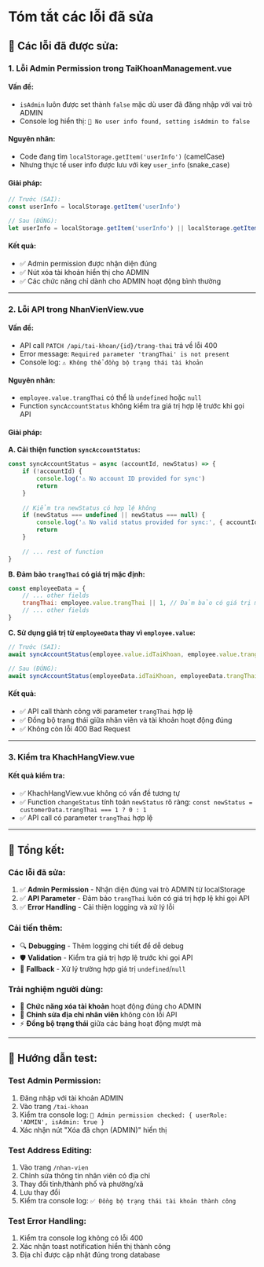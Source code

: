 # Tóm tắt các lỗi đã sửa

## 🐛 **Các lỗi đã được sửa:**

### **1. Lỗi Admin Permission trong TaiKhoanManagement.vue**

#### **Vấn đề:**
- `isAdmin` luôn được set thành `false` mặc dù user đã đăng nhập với vai trò ADMIN
- Console log hiển thị: `🔐 No user info found, setting isAdmin to false`

#### **Nguyên nhân:**
- Code đang tìm `localStorage.getItem('userInfo')` (camelCase)
- Nhưng thực tế user info được lưu với key `user_info` (snake_case)

#### **Giải pháp:**
```javascript
// Trước (SAI):
const userInfo = localStorage.getItem('userInfo')

// Sau (ĐÚNG):
let userInfo = localStorage.getItem('userInfo') || localStorage.getItem('user_info')
```

#### **Kết quả:**
- ✅ Admin permission được nhận diện đúng
- ✅ Nút xóa tài khoản hiển thị cho ADMIN
- ✅ Các chức năng chỉ dành cho ADMIN hoạt động bình thường

---

### **2. Lỗi API trong NhanVienView.vue**

#### **Vấn đề:**
- API call `PATCH /api/tai-khoan/{id}/trang-thai` trả về lỗi 400
- Error message: `Required parameter 'trangThai' is not present`
- Console log: `⚠️ Không thể đồng bộ trạng thái tài khoản`

#### **Nguyên nhân:**
- `employee.value.trangThai` có thể là `undefined` hoặc `null`
- Function `syncAccountStatus` không kiểm tra giá trị hợp lệ trước khi gọi API

#### **Giải pháp:**

**A. Cải thiện function `syncAccountStatus`:**
```javascript
const syncAccountStatus = async (accountId, newStatus) => {
    if (!accountId) {
        console.log('⚠️ No account ID provided for sync')
        return
    }
    
    // Kiểm tra newStatus có hợp lệ không
    if (newStatus === undefined || newStatus === null) {
        console.log('⚠️ No valid status provided for sync:', { accountId, newStatus })
        return
    }
    
    // ... rest of function
}
```

**B. Đảm bảo `trangThai` có giá trị mặc định:**
```javascript
const employeeData = {
    // ... other fields
    trangThai: employee.value.trangThai || 1, // Đảm bảo có giá trị mặc định
    // ... other fields
}
```

**C. Sử dụng giá trị từ `employeeData` thay vì `employee.value`:**
```javascript
// Trước (SAI):
await syncAccountStatus(employee.value.idTaiKhoan, employee.value.trangThai)

// Sau (ĐÚNG):
await syncAccountStatus(employeeData.idTaiKhoan, employeeData.trangThai)
```

#### **Kết quả:**
- ✅ API call thành công với parameter `trangThai` hợp lệ
- ✅ Đồng bộ trạng thái giữa nhân viên và tài khoản hoạt động đúng
- ✅ Không còn lỗi 400 Bad Request

---

### **3. Kiểm tra KhachHangView.vue**

#### **Kết quả kiểm tra:**
- ✅ KhachHangView.vue không có vấn đề tương tự
- ✅ Function `changeStatus` tính toán `newStatus` rõ ràng: `const newStatus = customerData.trangThai === 1 ? 0 : 1`
- ✅ API call có parameter `trangThai` hợp lệ

---

## 🎯 **Tổng kết:**

### **Các lỗi đã sửa:**
1. ✅ **Admin Permission** - Nhận diện đúng vai trò ADMIN từ localStorage
2. ✅ **API Parameter** - Đảm bảo `trangThai` luôn có giá trị hợp lệ khi gọi API
3. ✅ **Error Handling** - Cải thiện logging và xử lý lỗi

### **Cải tiến thêm:**
- 🔍 **Debugging** - Thêm logging chi tiết để dễ debug
- 🛡️ **Validation** - Kiểm tra giá trị hợp lệ trước khi gọi API
- 🔧 **Fallback** - Xử lý trường hợp giá trị `undefined`/`null`

### **Trải nghiệm người dùng:**
- 🚀 **Chức năng xóa tài khoản** hoạt động đúng cho ADMIN
- 📝 **Chỉnh sửa địa chỉ nhân viên** không còn lỗi API
- ⚡ **Đồng bộ trạng thái** giữa các bảng hoạt động mượt mà

---

## 📝 **Hướng dẫn test:**

### **Test Admin Permission:**
1. Đăng nhập với tài khoản ADMIN
2. Vào trang `/tai-khoan`
3. Kiểm tra console log: `🔐 Admin permission checked: { userRole: 'ADMIN', isAdmin: true }`
4. Xác nhận nút "Xóa đã chọn (ADMIN)" hiển thị

### **Test Address Editing:**
1. Vào trang `/nhan-vien`
2. Chỉnh sửa thông tin nhân viên có địa chỉ
3. Thay đổi tỉnh/thành phố và phường/xã
4. Lưu thay đổi
5. Kiểm tra console log: `✅ Đồng bộ trạng thái tài khoản thành công`

### **Test Error Handling:**
1. Kiểm tra console log không có lỗi 400
2. Xác nhận toast notification hiển thị thành công
3. Địa chỉ được cập nhật đúng trong database

